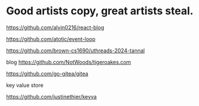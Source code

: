 # Good artists copy, great artists steal.


https://github.com/alvin0216/react-blog

https://github.com/atotic/event-loop

https://github.com/brown-cs1690/uthreads-2024-tannal



blog https://github.com/NotWoods/tigeroakes.com


https://github.com/go-gitea/gitea


key value store

https://github.com/justinethier/keyva